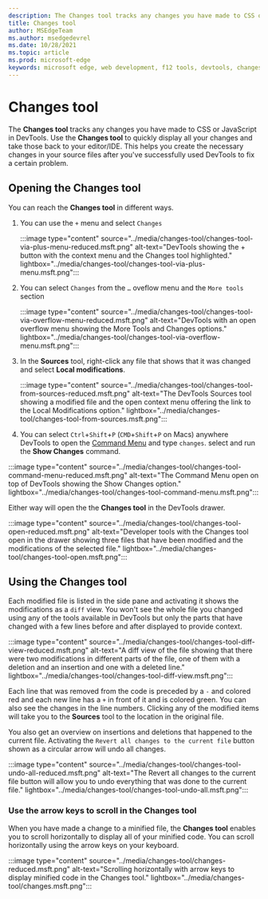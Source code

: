 ```yaml
---
description: The Changes tool tracks any changes you have made to CSS or JavaScript in DevTools.
title: Changes tool
author: MSEdgeTeam
ms.author: msedgedevrel
ms.date: 10/28/2021
ms.topic: article
ms.prod: microsoft-edge
keywords: microsoft edge, web development, f12 tools, devtools, changes
---
```

# Changes tool

<!-- todo: needs edit pass, merge two sections -->

The **Changes tool** tracks any changes you have made to CSS or JavaScript in DevTools.  Use the **Changes tool** to quickly display all your changes and take those back to your editor/IDE. This helps you create the necessary changes in your source files after you've successfully used DevTools to fix a certain problem.


<!-- ====================================================================== -->
## Opening the Changes tool

You can reach the **Changes tool** in different ways.

1.  You can use the `+` menu and select `Changes`

     :::image type="content" source="../media/changes-tool/changes-tool-via-plus-menu-reduced.msft.png" alt-text="DevTools showing the + button with the context menu and the Changes tool highlighted." lightbox="../media/changes-tool/changes-tool-via-plus-menu.msft.png":::

1.  You can select `Changes` from the `…` oveflow menu and the `More tools` section

     :::image type="content" source="../media/changes-tool/changes-tool-via-overflow-menu-reduced.msft.png" alt-text="DevTools with an open overflow menu showing the More Tools and Changes options." lightbox="../media/changes-tool/changes-tool-via-overflow-menu.msft.png":::

1.  In the **Sources** tool, right-click any file that shows that it was changed and select **Local modifications**.

     :::image type="content" source="../media/changes-tool/changes-tool-from-sources-reduced.msft.png" alt-text="The DevTools Sources tool showing a modified file and the open context menu offering the link to the Local Modifications option." lightbox="../media/changes-tool/changes-tool-from-sources.msft.png":::

1.  You can select `Ctrl`+`Shift`+`P` (`CMD`+`Shift`+`P` on Macs) anywhere DevTools to open the [Command Menu](../command-menu/index.md) and type `changes`. select and run the **Show Changes** command.

:::image type="content" source="../media/changes-tool/changes-tool-command-menu-reduced.msft.png" alt-text="The Command Menu open on top of DevTools showing the Show Changes option." lightbox="../media/changes-tool/changes-tool-command-menu.msft.png":::

Either way will open the the **Changes tool** in the DevTools drawer.

:::image type="content" source="../media/changes-tool/changes-tool-open-reduced.msft.png" alt-text="Developer tools with the Changes tool open in the drawer showing three files that have been modified and the modifications of the selected file." lightbox="../media/changes-tool/changes-tool-open.msft.png":::


<!-- ====================================================================== -->
## Using the Changes tool

Each modified file is listed in the side pane and activating it shows the modifications as a `diff` view. You won't see the whole file you changed using any of the tools available in DevTools but only the parts that have changed with a few lines before and after displayed to provide context.

:::image type="content" source="../media/changes-tool/changes-tool-diff-view-reduced.msft.png" alt-text="A diff view of the file showing that there were two modifications in different parts of the file, one of them with a deletion and an insertion and one with a deleted line." lightbox="../media/changes-tool/changes-tool-diff-view.msft.png":::

Each line that was removed from the code is preceded by a `-` and colored red and each new line has a `+` in front of it and is colored green. You can also see the changes in the line numbers. Clicking any of the modified items will take you to the **Sources** tool to the location in the original file.

You also get an overview on insertions and deletions that happened to the current file. Activating the `Revert all changes to the current file` button shown as a circular arrow will undo all changes.

:::image type="content" source="../media/changes-tool/changes-tool-undo-all-reduced.msft.png" alt-text="The Revert all changes to the current file button will allow you to undo everything that was done to the current file." lightbox="../media/changes-tool/changes-tool-undo-all.msft.png":::

### Use the arrow keys to scroll in the Changes tool

When you have made a change to a minified file, the **Changes tool** enables you to scroll horizontally to display all of your minified code. You can scroll horizontally using the arrow keys on your keyboard.

:::image type="content" source="../media/changes-tool/changes-reduced.msft.png" alt-text="Scrolling horizontally with arrow keys to display minified code in the Changes tool." lightbox="../media/changes-tool/changes.msft.png":::
